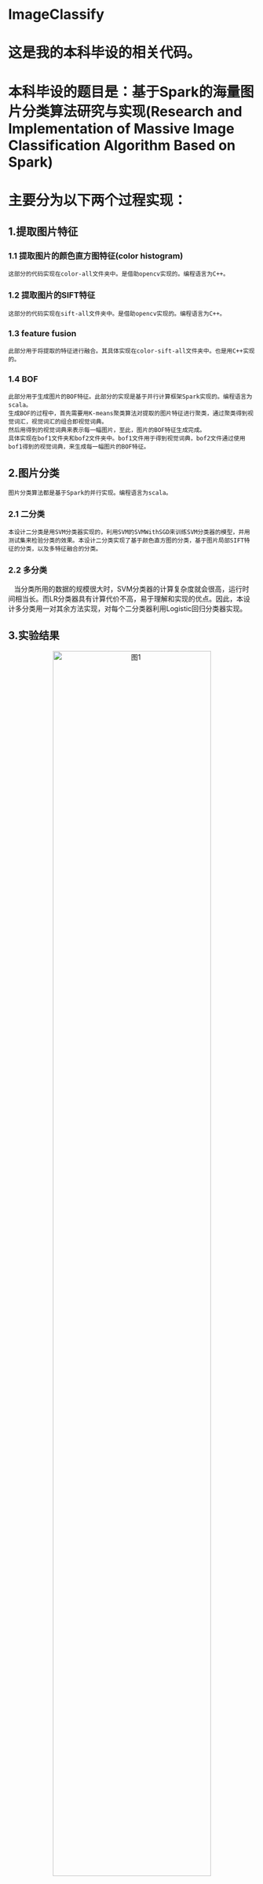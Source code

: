 # ImageClassify

# 这是我的本科毕设的相关代码。
# 本科毕设的题目是：基于Spark的海量图片分类算法研究与实现(Research and Implementation of Massive Image Classification Algorithm Based on Spark)

# 主要分为以下两个过程实现：
## 1.提取图片特征
### 1.1 提取图片的颜色直方图特征(color histogram)
    这部分的代码实现在color-all文件夹中。是借助opencv实现的。编程语言为C++。
### 1.2 提取图片的SIFT特征
    这部分的代码实现在sift-all文件夹中。是借助opencv实现的。编程语言为C++。
### 1.3 feature fusion
    此部分用于将提取的特征进行融合。其具体实现在color-sift-all文件夹中。也是用C++实现的。
### 1.4 BOF
    此部分用于生成图片的BOF特征。此部分的实现是基于并行计算框架Spark实现的。编程语言为scala。
    生成BOF的过程中，首先需要用K-means聚类算法对提取的图片特征进行聚类，通过聚类得到视觉词汇，视觉词汇的组合即视觉词典。
    然后用得到的视觉词典来表示每一幅图片，至此，图片的BOF特征生成完成。
    具体实现在bof1文件夹和bof2文件夹中。bof1文件用于得到视觉词典，bof2文件通过使用bof1得到的视觉词典，来生成每一幅图片的BOF特征。   
## 2.图片分类 
    图片分类算法都是基于Spark的并行实现。编程语言为scala。
### 2.1 二分类
    本设计二分类是用SVM分类器实现的，利用SVM的SVMWithSGD来训练SVM分类器的模型，并用测试集来检验分类的效果。本设计二分类实现了基于颜色直方图的分类，基于图片局部SIFT特征的分类，以及多特征融合的分类。
### 2.2 多分类
    当分类所用的数据的规模很大时，SVM分类器的计算复杂度就会很高，运行时间相当长。而LR分类器具有计算代价不高，易于理解和实现的优点。因此，本设计多分类用一对其余方法实现，对每个二分类器利用Logistic回归分类器实现。
    
## 3.实验结果
<p align=center><img src="https://github.com/Lily520/ImageClassify/raw/master/img/img1.png" width="80%" height="80%" alt = "图1" align=center/></p>
实验结果表明：用SIFT特征训练分类器所花的时间远远大于颜色直方图特征。

<p align=center><img src="https://github.com/Lily520/ImageClassify/raw/master/img/img2.png" width="80%" height="80%" alt = "图2" align=center/></p>
实验结果表明：用SIFT特征对图片分类的准确率较颜色直方图高。

<p align=center><img src="https://github.com/Lily520/ImageClassify/raw/master/img/img3.png" width="80%" height="80%" alt = "图3" align=center/></p>
实验结果表明：基于BoF的多分类算法的准确率整体上随着视觉词典的大小的变化先增加后减小，即当视觉词典较小时准确率随着视觉词汇的增加而增加，当视觉词典较大时准确率随着视觉词汇的增加而减小。

<p align=center><img src="https://github.com/Lily520/ImageClassify/raw/master/img/img4.png" width="80%" height="80%" alt = "图4" align=center/></p>
<div align=center><img src="https://github.com/Lily520/ImageClassify/raw/master/img/img5.png" width="70%" height="70%" alt = "图5" align=center/></div>
实验结果表明：基于BoF的图片分类算法大大的减少了分类算法的训练时间,尤其是提取的图片特征为SIFT特征时，基于BoF的图片分类算法的训练时间减少得特别明显。
基于BoF的图片分类算法的准确率高于非BoF的分类算法的准确率。
